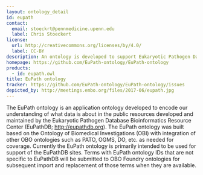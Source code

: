 ```yaml
---
layout: ontology_detail
id: eupath
contact:
  email: stoeckrt@pennmedicine.upenn.edu
  label: Chris Stoeckert
license:
  url: http://creativecommons.org/licenses/by/4.0/
  label: CC-BY
description: An ontology is developed to support Eukaryotic Pathogen Database Bioinformatics Resource Center sites (EuPathDB; http://eupathdb.org). 
homepage: https://github.com/EuPath-ontology/EuPath-ontology
products:
  - id: eupath.owl
title: EuPath ontology
tracker: https://github.com/EuPath-ontology/EuPath-ontology/issues
depicted_by: http://meetings.embo.org/files/2017-06/eupath.jpg
---
```


The EuPath ontology is an application ontology developed to encode our understanding of what data is about in the public resources developed and maintained by the Eukaryotic Pathogen Database Bioinformatics Resource Center (EuPathDB; http://eupathdb.org). The EuPath ontology was built based on the Ontology of Biomedical Investigations (OBI) with integration of other OBO ontologies such as PATO, OGMS, DO, etc. as needed for coverage. Currently the EuPath ontology is primarily intended to be used for support of the EuPathDB sites. Terms with EuPath ontology IDs that are not specific to EuPathDB will be submitted to OBO Foundry ontologies for subsequent import and replacement of those terms when they are available.
